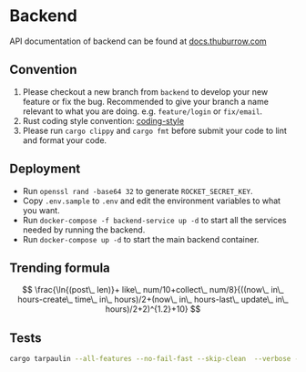 # Backend

API documentation of backend can be found at [docs.thuburrow.com](https://docs/.thburrow.com)

## Convention

1. Please checkout a new branch from `backend` to develop your new feature or fix the bug. Recommended to give your branch a name relevant to what you are doing. e.g. `feature/login` or `fix/email`.
2. Rust coding style convention: [coding-style](https://wiki.jikexueyuan.com/project/rust-primer/coding-style/style.html)
3. Please run `cargo clippy` and `cargo fmt` before submit your code to lint and format your code.

## Deployment

- Run `openssl rand -base64 32` to generate `ROCKET_SECRET_KEY`.
- Copy `.env.sample` to `.env` and edit the environment variables to what you want.
- Run `docker-compose -f backend-service up -d` to start all the services needed by running the backend.
- Run `docker-compose up -d` to start the main backend container.

## Trending formula

$$
\frac{\ln{(post\_ len)}+ like\_ num/10+collect\_ num/8}{((now\_ in\_ hours-create\_ time\_ in\_ hours)/2+(now\_ in\_ hours-last\_ update\_ in\_ hours)/2+2)^{1.2}+10}
$$

## Tests

```bash
cargo tarpaulin --all-features --no-fail-fast --skip-clean  --verbose --timeout 300 --out Xml --exclude-files "src/bin/*" --follow-exec
```
